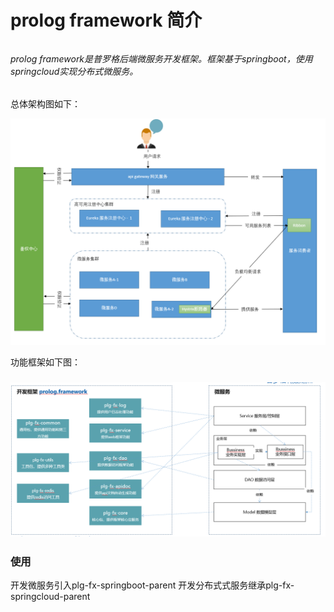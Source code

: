 # prolog framework 简介

###### 

###### prolog framework是普罗格后端微服务开发框架。框架基于springboot，使用springcloud实现分布式微服务。

总体架构图如下：

![](/assets/import.png)

功能框架如下图：

### ![](/assets/import2.png)

### 使用

开发微服务引入plg-fx-springboot-parent
开发分布式式服务继承plg-fx-springcloud-parent



